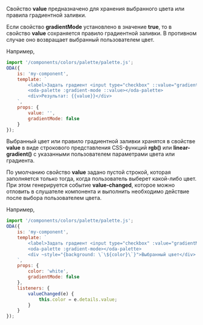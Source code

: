﻿Свойство **value** предназначено для хранения выбранного цвета или правила градиентной заливки.

Если свойство **gradientMode** установлено в значение **true**, то в свойство **value** сохраняется правило градиентной заливки. В противном случае оно возвращает выбранный пользователем цвет.

Например,

```javascript _run_line_edit_loadoda_[my-component.js]_h=260_
import '/components/colors/palette/palette.js';
ODA({
    is: 'my-component',
    template: `
        <label>Задать градиент <input type="checkbox" ::value="gradientMode"><label>
        <oda-palette :gradient-mode ::value></oda-palette>
        <div>Результат: {{value}}</div>
    `,
    props: {
        value: '',
        gradientMode: false
    }
});
```

Выбранный цвет или правило градиентной заливки хранятся в свойстве **value** в виде строкового представления CSS-функций **rgb()** или **linear-gradient()** с указанными пользователем параметрами цвета или градиента.

По умолчанию свойство **value** задано пустой строкой, которая заполняется только тогда, когда пользователь выберет какой-либо цвет. При этом генерируется событие **value-changed**, которое можно отловить в слушателе компонента и выполнить необходимо действие после выбора пользователем цвета.

Например,

```javascript _run_line_edit_loadoda_[my-component.js]_h=260_
import '/components/colors/palette/palette.js';
ODA({
    is: 'my-component',
    template: `
        <label>Задать градиент <input type="checkbox" :value="gradientMode"><label>
        <oda-palette :gradient-mode></oda-palette>
        <div ~style="{background: \`\${color}\`}">Выбранный цвет</div>
    `,
    props: {
        color: 'white',
        gradientMode: false
    },
    listeners: {
        valueChanged(e) {
            this.color = e.details.value;
        }
    }
});
```
